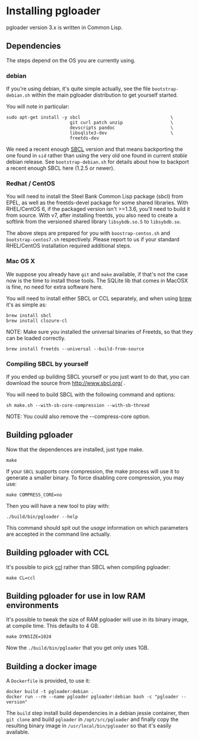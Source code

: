 # Installing pgloader

pgloader version 3.x is written in Common Lisp.

## Dependencies

The steps depend on the OS you are currently using.

### debian

If you're using debian, it's quite simple actually, see the file
`bootstrap-debian.sh` within the main pgloader distribution to get yourself
started.

You will note in particular:

    sudo apt-get install -y sbcl                                  \
                            git curl patch unzip                  \
                            devscripts pandoc                     \
                            libsqlite3-dev                        \
                            freetds-dev

We need a recent enough [SBCL](http://sbcl.org/) version and that means
backporting the one found in `sid` rather than using the very old one found
in current *stable* debian release. See `bootstrap-debian.sh` for details
about how to backport a recent enough SBCL here (1.2.5 or newer).

### Redhat / CentOS

You will need to install the Steel Bank Common Lisp package (sbcl) from EPEL, as 
well as the freetds-devel package for some shared libraries. With RHEL/CentOS 6, 
if the packaged version isn't >=1.3.6, you'll need to build it from source. With 
v7, after installing freetds, you also need to create a softlink from the versioned
shared library `libsybdb.so.5` to `libsybdb.so`. 

The above steps are prepared for you with `boostrap-centos.sh` and `bootstrap-centos7.sh` respectively. 
Please report to us if your standard RHEL/CentOS installation required additional steps.

### Mac OS X

We suppose you already have `git` and `make` available, if that's not the
case now is the time to install those tools. The SQLite lib that comes in
MacOSX is fine, no need for extra software here.

You will need to install either SBCL or CCL separately, and when using
[brew](http://brew.sh/) it's as simple as:

    brew install sbcl
    brew install clozure-cl

NOTE: Make sure you installed the universal binaries of Freetds, so that
they can be loaded correctly. 
      
    brew install freetds --universal --build-from-source

### Compiling SBCL by yourself

If you ended up building SBCL yourself or you just want to do that, you can
download the source from http://www.sbcl.org/ .

You will need to build SBCL with the following command and options:

    sh make.sh --with-sb-core-compression --with-sb-thread
    
NOTE: You could also remove the --compress-core option.


## Building pgloader

Now that the dependences are installed, just type make.

    make

If your `SBCL` supports core compression, the make process will use it
to generate a smaller binary.  To force disabling core compression, you
may use:

    make COMPRESS_CORE=no

Then you will have a new tool to play with:

    ./build/bin/pgloader --help
    
This command should spit out the *usage* information on which parameters are
accepted in the command line actually.


## Building pgloader with CCL

It's possible to pick [ccl](http://ccl.clozure.com/) rather than SBCL when
compiling pgloader:

    make CL=ccl

## Building pgloader for use in low RAM environments

It's possible to tweak the size of RAM pgloader will use in its binary
image, at compile time. This defaults to 4 GB.

    make DYNSIZE=1024
    
Now the `./build/bin/pgloader` that you get only uses 1GB.

## Building a docker image

A `Dockerfile` is provided, to use it:

    docker build -t pgloader:debian .
    docker run --rm --name pgloader pgloader:debian bash -c "pgloader --version"

The `build` step install build dependencies in a debian jessie container,
then `git clone` and build `pgloader` in `/opt/src/pgloader` and finally
copy the resulting binary image in `/usr/local/bin/pgloader` so that it's
easily available.
